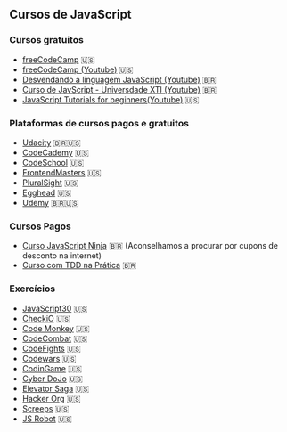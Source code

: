 ## Cursos de JavaScript

### Cursos gratuitos
- [freeCodeCamp](https://beta.freecodecamp.org/en/challenges/basic-html-and-html5/learn-how-freecodecamp-works) :us:
- [freeCodeCamp (Youtube)](https://www.youtube.com/channel/UC8butISFwT-Wl7EV0hUK0BQ/videos) :us:
- [Desvendando a linguagem JavaScript (Youtube)](https://www.youtube.com/playlist?list=PLQCmSnNFVYnT1-oeDOSBnt164802rkegc) :brazil:
- [Curso de JavScript - Universdade XTI (Youtube)](https://www.youtube.com/playlist?list=PLxQNfKs8YwvEk85FbeXxDnFecAntIQdRf) :brazil:
 - [JavaScript Tutorials for beginners(Youtube)](https://www.youtube.com/playlist?list=PL4cUxeGkcC9i9Ae2D9Ee1RvylH38dKuET) :us:

### Plataformas de cursos pagos e gratuitos
- [Udacity](https://br.udacity.com/courses/all) :brazil::us:
- [CodeCademy](https://www.codecademy.com/learn/introduction-to-javascript) :us:
- [CodeSchool](https://www.codeschool.com/learn/javascript) :us:
- [FrontendMasters](https://frontendmasters.com/) :us:
- [PluralSight](https://www.pluralsight.com/) :us:
- [Egghead](https://egghead.io/) :us:
- [Udemy](https://www.udemy.com/) :brazil::us:

### Cursos Pagos
- [Curso JavaScript Ninja](https://www.udemy.com/curso-javascript-ninja) :brazil: (Aconselhamos a procurar por cupons de desconto na internet)
- [Curso com TDD na Prática](https://www.udemy.com/js-com-tdd-na-pratica) :brazil:

### Exercícios
- [JavaScript30](https://javascript30.com/) :us:
- [CheckiO](https://checkio.org/) :us:
- [Code Monkey](https://www.playcodemonkey.com/) :us:
- [CodeCombat](https://codecombat.com/) :us:
- [CodeFights](https://codefights.com/) :us:
- [Codewars](https://www.codewars.com/) :us:
- [CodinGame](https://www.codingame.com/) :us:
- [Cyber DoJo](http://www.cyber-dojo.org/) :us:
- [Elevator Saga](http://play.elevatorsaga.com/) :us:
- [Hacker Org](http://www.hacker.org/) :us:
- [Screeps](https://screeps.com/) :us:
- [JS Robot](https://lab.reaal.me/jsrobot/) :us:
